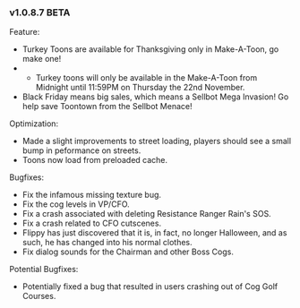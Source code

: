 ### v1.0.8.7 BETA
Feature:
- Turkey Toons are available for Thanksgiving only in Make-A-Toon, go make one!
- - Turkey toons will only be available in the Make-A-Toon from Midnight until 11:59PM on Thursday the 22nd November.
- Black Friday means big sales, which means a Sellbot Mega Invasion! Go help save Toontown from the Sellbot Menace!

Optimization:
- Made a slight improvements to street loading, players should see a small bump in peformance on streets.
- Toons now load from preloaded cache.

Bugfixes:
- Fix the infamous missing texture bug.
- Fix the cog levels in VP/CFO.
- Fix a crash associated with deleting Resistance Ranger Rain's SOS.
- Fix a crash related to CFO cutscenes.
- Flippy has just discovered that it is, in fact, no longer Halloween, and as such, he has changed into his normal clothes.
- Fix dialog sounds for the Chairman and other Boss Cogs.

Potential Bugfixes:
- Potentially fixed a bug that resulted in users crashing out of Cog Golf Courses.